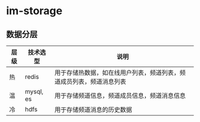 # im-storage

## 数据分层

| 层级 | 技术选型      |说明|
|----|-----------|---|
| 热  | redis     | 用于存储热数据，如在线用户列表，频道列表，频道成员列表，频道消息列表 |
| 温  | mysql, es | 用于存储频道信息，频道成员信息，频道消息信息 |
| 冷  | hdfs      | 用于存储频道消息的历史数据 |